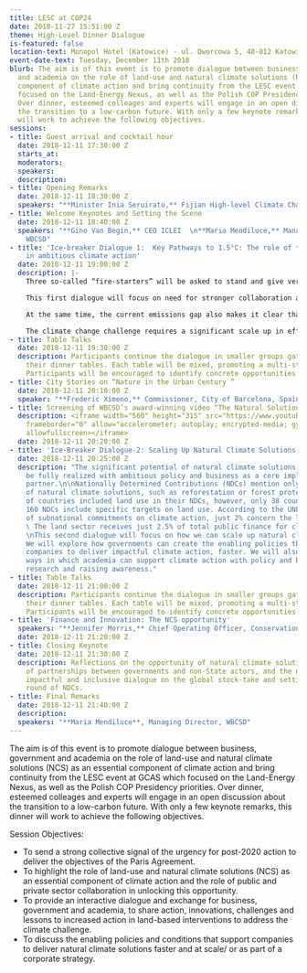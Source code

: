 ```yaml
---
title: LESC at COP24
date: 2018-11-27 15:51:00 Z
theme: High-Level Dinner Dialogue
is-featured: false
location-text: Monopol Hotel (Katowice) - ul. Dworcowa 5, 40-012 Katowice, Poland
event-date-text: Tuesday, December 11th 2018
blurb: The aim is of this event is to promote dialogue between business, government
  and academia on the role of land-use and natural climate solutions (NCS) as an essential
  component of climate action and bring continuity from the LESC event at GCAS which
  focused on the Land-Energy Nexus, as well as the Polish COP Presidency priorities.
  Over dinner, esteemed colleages and experts will engage in an open discussion about
  the transition to a low-carbon future. With only a few keynote remarks, this dinner
  will work to achieve the following objectives.
sessions:
- title: Guest arrival and cocktail hour
  date: 2018-12-11 17:30:00 Z
  starts_at:
  moderators:
  speakers:
  description:
- title: Opening Remarks
  date: 2018-12-11 18:30:00 Z
  speakers: "**Minister Inia Seruiratu,** Fijian High-level Climate Champion  "
- title: Welcome Keynotes and Setting the Scene
  date: 2018-12-11 18:40:00 Z
  speakers: "**Gino Van Begin,** CEO ICLEI  \n**Maria Mendiluce,** Managing Director,
    WBCSD"
- title: 'Ice-breaker Dialogue 1:  Key Pathways to 1.5°C: The role of the land sector
    in ambitious climate action'
  date: 2018-12-11 19:00:00 Z
  description: |-
    Three so-called “fire-starters” will be asked to stand and give very brief remarks for group input and discussion. Then all participants are welcome to input their thoughts and ideas as they are called upon by the moderator to add to the dialogue. Each speaker will be asked to stand up where they are seated, introduce themselves and contribute with an insight, remark, question or suggestion.

    This first dialogue will focus on need for stronger collaboration and increased climate action by public and private sector.

    At the same time, the current emissions gap also makes it clear that we need to be investing in new innovations to supplement what is possible using existing solutions.

    The climate change challenge requires a significant scale up in efforts across deploying existing and developing new solutions. We encourage a dialogue on practical next steps to ensure innovative solutions are implemented on the ground, in a spirit of collaboration.
- title: Table Talks
  date: 2018-12-11 19:30:00 Z
  description: Participants continue the dialogue in smaller groups gathered around
    their dinner tables. Each table will be mixed, promoting a multi-stakeholder dialogue.
    Participants will be encouraged to identify concrete opportunities for collaboration.
- title: City Stories on “Nature in the Urban Century ”
  date: 2018-12-11 20:10:00 Z
  speaker: "**Frederic Ximeno,** Commissioner, City of Barcelona, Spain "
- title: Screening of WBCSD’s award-winning video “The Natural Solution”
  description: <iframe width="560" height="315" src="https://www.youtube.com/embed/2UllAGSYl7o"
    frameborder="0" allow="accelerometer; autoplay; encrypted-media; gyroscope; picture-in-picture"
    allowfullscreen></iframe>
  date: 2018-12-11 20:20:00 Z
- title: 'Ice-Breaker Dialogue-2: Scaling Up Natural Climate Solutions'
  date: 2018-12-11 20:25:00 Z
  description: "The significant potential of natural climate solutions (NCS) can only
    be fully realized with ambitious policy and business as a core implementation
    partner.\n\nNationally Determined Contributions (NDCs) mention only a handful
    of natural climate solutions, such as reforestation or forest protection. A majority
    of countries included land use in their NDCs, however, only 38 countries out of
    160 NDCs include specific targets on land use. According to the UNFCCC NAZCA database
    of subnational commitments on climate action, just 2% concern the land sector.
    \ The land sector receives just 2.5% of total public finance for climate mitigation.\n
    \nThis second dialogue will focus on how we can scale up natural climate solutions.
    We will explore how governments can create the enabling policies that support
    companies to deliver impactful climate action, faster. We will also identify the
    ways in which academia can support climate action with policy and business relevant
    research and raising awareness."
- title: Table Talks
  date: 2018-12-11 21:00:00 Z
  description: Participants continue the dialogue in smaller groups gathered around
    their dinner tables. Each table will be mixed, promoting a multi-stakeholder dialogue.
    Participants will be encouraged to identify concrete opportunities for collaboration.
- title: 'Finance and Innovation: The NCS opportunity'
  speakers: "**Jennifer Morris,** Chief Operating Officer, Conservation International "
  date: 2018-12-11 21:20:00 Z
- title: Closing Keynote
  date: 2018-12-11 21:30:00 Z
  description: Reflections on the opportunity of natural climate solutions, the role
    of partnerships between governments and non-State actors, and the need for a structured,
    impactful and inclusive dialogue on the global stock-take and setting the next
    round of NDCs.
- title: Final Remarks
  date: 2018-12-11 21:40:00 Z
  description:
  speakers: "**Maria Mendiluce**, Managing Director, WBCSD"
---
```


The aim is of this event is to promote dialogue between business, government and academia on the role of land-use and natural climate solutions (NCS) as an essential component of climate action and bring continuity from the LESC event at GCAS which focused on the Land-Energy Nexus, as well as the Polish COP Presidency priorities. Over dinner, esteemed colleages and experts will engage in an open discussion about the transition to a low-carbon future. With only a few keynote remarks, this dinner will work to achieve the following objectives.

Session Objectives:
* To send a strong collective signal of the urgency for post-2020 action to deliver the objectives of the Paris Agreement.
* To highlight the role of land-use and natural climate solutions (NCS) as an essential component of climate action and the role of public and private sector collaboration in unlocking this opportunity.
* To provide an interactive dialogue and exchange for business, government and academia, to share action, innovations, challenges and lessons to increased action in land-based interventions to address the climate challenge.
* To discuss the enabling policies and conditions that support companies to deliver natural climate solutions faster and at scale/ or as part of a corporate strategy.
